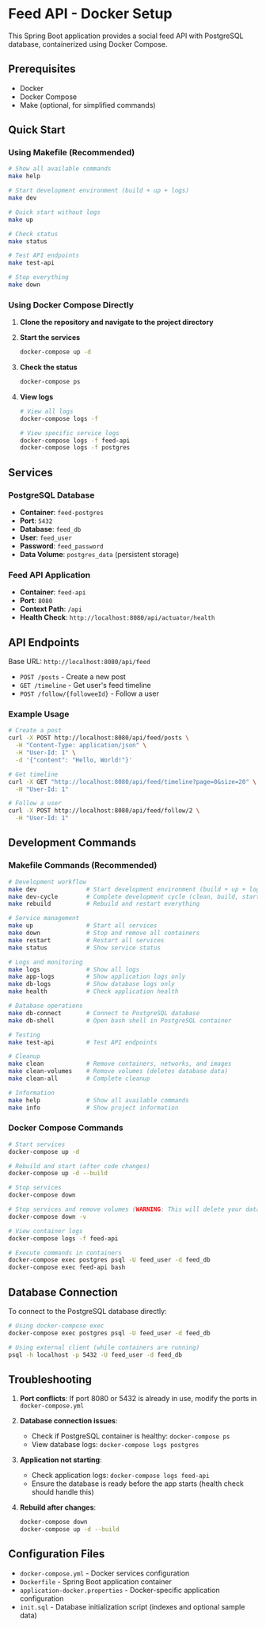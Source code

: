 # Feed API - Docker Setup

This Spring Boot application provides a social feed API with PostgreSQL database, containerized using Docker Compose.

## Prerequisites

- Docker
- Docker Compose
- Make (optional, for simplified commands)

## Quick Start

### Using Makefile (Recommended)

```bash
# Show all available commands
make help

# Start development environment (build + up + logs)
make dev

# Quick start without logs
make up

# Check status
make status

# Test API endpoints
make test-api

# Stop everything
make down
```

### Using Docker Compose Directly

1. **Clone the repository and navigate to the project directory**

2. **Start the services**
   ```bash
   docker-compose up -d
   ```

3. **Check the status**
   ```bash
   docker-compose ps
   ```

4. **View logs**
   ```bash
   # View all logs
   docker-compose logs -f
   
   # View specific service logs
   docker-compose logs -f feed-api
   docker-compose logs -f postgres
   ```

## Services

### PostgreSQL Database
- **Container**: `feed-postgres`
- **Port**: `5432`
- **Database**: `feed_db`
- **User**: `feed_user`
- **Password**: `feed_password`
- **Data Volume**: `postgres_data` (persistent storage)

### Feed API Application
- **Container**: `feed-api`
- **Port**: `8080`
- **Context Path**: `/api`
- **Health Check**: `http://localhost:8080/api/actuator/health`

## API Endpoints

Base URL: `http://localhost:8080/api/feed`

- `POST /posts` - Create a new post
- `GET /timeline` - Get user's feed timeline
- `POST /follow/{followeeId}` - Follow a user

### Example Usage

```bash
# Create a post
curl -X POST http://localhost:8080/api/feed/posts \
  -H "Content-Type: application/json" \
  -H "User-Id: 1" \
  -d '{"content": "Hello, World!"}'

# Get timeline
curl -X GET "http://localhost:8080/api/feed/timeline?page=0&size=20" \
  -H "User-Id: 1"

# Follow a user
curl -X POST http://localhost:8080/api/feed/follow/2 \
  -H "User-Id: 1"
```

## Development Commands

### Makefile Commands (Recommended)

```bash
# Development workflow
make dev              # Start development environment (build + up + logs)
make dev-cycle        # Complete development cycle (clean, build, start, test)
make rebuild          # Rebuild and restart everything

# Service management
make up               # Start all services
make down             # Stop and remove all containers
make restart          # Restart all services
make status           # Show service status

# Logs and monitoring
make logs             # Show all logs
make app-logs         # Show application logs only
make db-logs          # Show database logs only
make health           # Check application health

# Database operations
make db-connect       # Connect to PostgreSQL database
make db-shell         # Open bash shell in PostgreSQL container

# Testing
make test-api         # Test API endpoints

# Cleanup
make clean            # Remove containers, networks, and images
make clean-volumes    # Remove volumes (deletes database data)
make clean-all        # Complete cleanup

# Information
make help             # Show all available commands
make info             # Show project information
```

### Docker Compose Commands

```bash
# Start services
docker-compose up -d

# Rebuild and start (after code changes)
docker-compose up -d --build

# Stop services
docker-compose down

# Stop services and remove volumes (WARNING: This will delete your database data)
docker-compose down -v

# View container logs
docker-compose logs -f feed-api

# Execute commands in containers
docker-compose exec postgres psql -U feed_user -d feed_db
docker-compose exec feed-api bash
```

## Database Connection

To connect to the PostgreSQL database directly:

```bash
# Using docker-compose exec
docker-compose exec postgres psql -U feed_user -d feed_db

# Using external client (while containers are running)
psql -h localhost -p 5432 -U feed_user -d feed_db
```

## Troubleshooting

1. **Port conflicts**: If port 8080 or 5432 is already in use, modify the ports in `docker-compose.yml`

2. **Database connection issues**: 
   - Check if PostgreSQL container is healthy: `docker-compose ps`
   - View database logs: `docker-compose logs postgres`

3. **Application not starting**:
   - Check application logs: `docker-compose logs feed-api`
   - Ensure the database is ready before the app starts (health check should handle this)

4. **Rebuild after changes**:
   ```bash
   docker-compose down
   docker-compose up -d --build
   ```

## Configuration Files

- `docker-compose.yml` - Docker services configuration
- `Dockerfile` - Spring Boot application container
- `application-docker.properties` - Docker-specific application configuration
- `init.sql` - Database initialization script (indexes and optional sample data)
